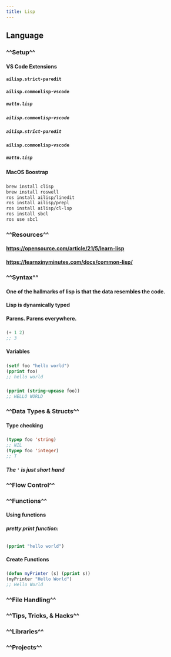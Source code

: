 ```yaml
---
title: Lisp
---
```


## **Language**
### ^^Setup^^
#### VS Code Extensions
#### `ailisp.strict-paredit`
#### `ailisp.commonlisp-vscode`
##### `mattn.lisp`
##### `ailisp.commonlisp-vscode`
##### `ailisp.strict-paredit`
#### `ailisp.commonlisp-vscode`
##### `mattn.lisp`
#### MacOS Boostrap
##### 
```bash
brew install clisp
brew install roswell
ros install ailisp/linedit
ros install ailisp/prepl
ros install ailisp/cl-lsp
ros install sbcl
ros use sbcl
```
### ^^Resources^^
#### https://opensource.com/article/21/5/learn-lisp
#### https://learnxinyminutes.com/docs/common-lisp/
### ^^Syntax^^
#### One of the hallmarks of lisp is that the data resembles the code.
#### Lisp is dynamically typed
#### Parens. Parens everywhere.
#####
```lisp
(+ 1 2)
;; 3
```
#### Variables
#####
```lisp
(setf foo "hello world")
(pprint foo)
;; hello world
```
##### 
```lisp
(pprint (string-upcase foo))
;; HELLO WORLD
```
### ^^Data Types & Structs^^
#### Type checking
#####
```lisp
(typep foo 'string)
;; NIL
(typep foo 'integer)
;; T
```
##### The `'` is just short hand
### ^^Flow Control^^
### ^^Functions^^
#### Using functions
##### pretty print function:
######
```lisp
(pprint "hello world")
```
#### Create Functions
##### 
```lisp
(defun myPrinter (s) (pprint s))
(myPrinter "Hello World")
;; Hello World
```
### ^^File Handling^^
### ^^Tips, Tricks, & Hacks^^
### ^^Libraries^^
### ^^Projects^^

##